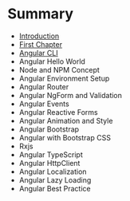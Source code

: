 # Summary

* [Introduction](README.md)
* [First Chapter](chapter1.md)
* [Angular CLI](angular-cli.md)
* Angular Hello World
* Node and NPM Concept
* Angular Environment Setup
* Angular Router
* Angular NgForm and Validation
* Angular Events
* Angular Reactive Forms
* Angular Animation and Style
* Angular Bootstrap
* Angular with Bootstrap CSS
* Rxjs
* Angular TypeScript
* Angular HttpClient
* Angular Localization
* Angular Lazy Loading
* Angular Best Practice





